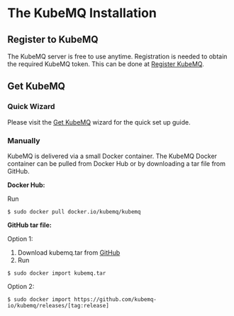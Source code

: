 # The KubeMQ Installation

## Register to KubeMQ
The KubeMQ server is free to use anytime.
Registration is needed to obtain the required KubeMQ token. This can be done at [Register KubeMQ](https://account.kubemq.io/login/register).


## Get KubeMQ

### Quick Wizard
Please visit the [Get KubeMQ](https://account.kubemq.io/home/get-kubemq/kubernetes) wizard for the quick set up guide.

### Manually
KubeMQ is delivered via a small Docker container. The KubeMQ Docker container can be pulled from Docker Hub or by downloading a tar file from GitHub.

**Docker Hub:**

Run
```
$ sudo docker pull docker.io/kubemq/kubemq
```

**GitHub tar file:**

Option 1:
1. Download kubemq.tar from [GitHub](https://github.com/kubemq-io/kubemq/releases)
2. Run
```
$ sudo docker import kubemq.tar
```

Option 2:
```
$ sudo docker import https://github.com/kubemq-io/kubemq/releases/[tag:release]
```


